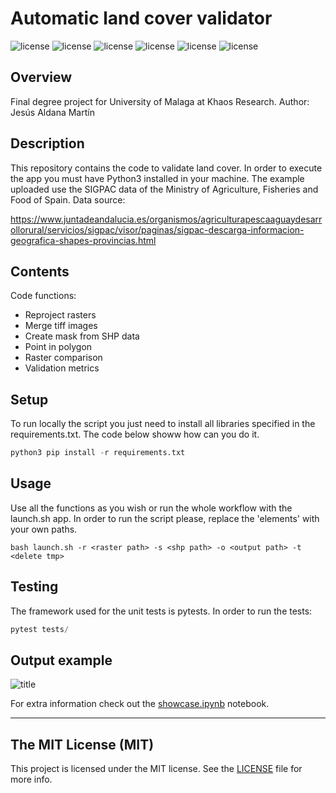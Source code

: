 # Automatic land cover validator

![license](https://img.shields.io/badge/Python-coverage%2068.4%25-gree) ![license](https://img.shields.io/badge/JupyterNotebook-coverage%2024.6%25-orange) ![license](https://img.shields.io/badge/Shell-coverage%207%25-yellow)
![license](https://img.shields.io/badge/rasterio-v1.3.0-red) ![license](https://img.shields.io/badge/Fiona-v1.8.21-red) ![license](https://img.shields.io/badge/license-MIT-blue) 


## Overview
Final degree project for University of Malaga at Khaos Research. Author: Jesús Aldana Martín

## Description

This repository contains the code to validate land cover. In order to execute the app you must have Python3 installed in your machine. The example uploaded use the SIGPAC data of the Ministry of Agriculture, Fisheries and Food of Spain. Data source:

https://www.juntadeandalucia.es/organismos/agriculturapescaaguaydesarrollorural/servicios/sigpac/visor/paginas/sigpac-descarga-informacion-geografica-shapes-provincias.html

## Contents

Code functions:

- Reproject rasters
- Merge tiff images
- Create mask from SHP data
- Point in polygon
- Raster comparison
- Validation metrics

## Setup

To run locally the script you just need to install all libraries specified in the requirements.txt. The code below showw how can you do it.

```Python
python3 pip install -r requirements.txt
```

## Usage

Use all the functions as you wish or run the whole workflow with the launch.sh app. In order to run the script please, replace the 'elements' with your own paths.

```Shell
bash launch.sh -r <raster path> -s <shp path> -o <output path> -t <delete tmp>
```

## Testing

The framework used for the unit tests is pytests. In order to run the tests:

```Python
pytest tests/
```

## Output example

![title](../satelite_images_sigpac/assets/images/sgpc.png)

For extra information check out the [showcase.ipynb](showcase.ipynb) notebook.

---

## The MIT License (MIT)

This project is licensed under the MIT license. See the [LICENSE](LICENSE) file for more info.
